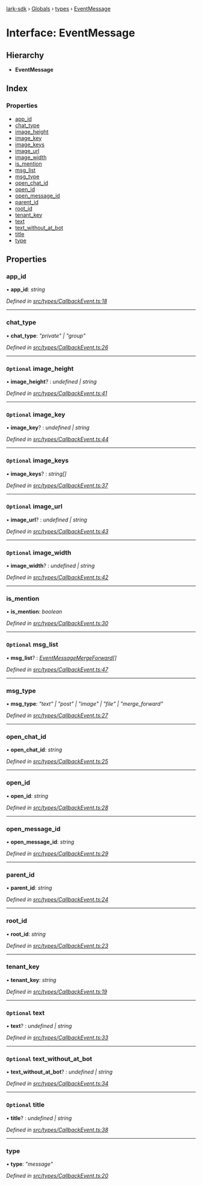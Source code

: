 [lark-sdk](../README.md) › [Globals](../globals.md) › [types](../modules/types.md) › [EventMessage](types.eventmessage.md)

# Interface: EventMessage

## Hierarchy

* **EventMessage**

## Index

### Properties

* [app_id](types.eventmessage.md#app_id)
* [chat_type](types.eventmessage.md#chat_type)
* [image_height](types.eventmessage.md#optional-image_height)
* [image_key](types.eventmessage.md#optional-image_key)
* [image_keys](types.eventmessage.md#optional-image_keys)
* [image_url](types.eventmessage.md#optional-image_url)
* [image_width](types.eventmessage.md#optional-image_width)
* [is_mention](types.eventmessage.md#is_mention)
* [msg_list](types.eventmessage.md#optional-msg_list)
* [msg_type](types.eventmessage.md#msg_type)
* [open_chat_id](types.eventmessage.md#open_chat_id)
* [open_id](types.eventmessage.md#open_id)
* [open_message_id](types.eventmessage.md#open_message_id)
* [parent_id](types.eventmessage.md#parent_id)
* [root_id](types.eventmessage.md#root_id)
* [tenant_key](types.eventmessage.md#tenant_key)
* [text](types.eventmessage.md#optional-text)
* [text_without_at_bot](types.eventmessage.md#optional-text_without_at_bot)
* [title](types.eventmessage.md#optional-title)
* [type](types.eventmessage.md#type)

## Properties

###  app_id

• **app_id**: *string*

*Defined in [src/types/CallbackEvent.ts:18](https://github.com/TbhT/lark-sdk/blob/5ecb791/src/types/CallbackEvent.ts#L18)*

___

###  chat_type

• **chat_type**: *"private" | "group"*

*Defined in [src/types/CallbackEvent.ts:26](https://github.com/TbhT/lark-sdk/blob/5ecb791/src/types/CallbackEvent.ts#L26)*

___

### `Optional` image_height

• **image_height**? : *undefined | string*

*Defined in [src/types/CallbackEvent.ts:41](https://github.com/TbhT/lark-sdk/blob/5ecb791/src/types/CallbackEvent.ts#L41)*

___

### `Optional` image_key

• **image_key**? : *undefined | string*

*Defined in [src/types/CallbackEvent.ts:44](https://github.com/TbhT/lark-sdk/blob/5ecb791/src/types/CallbackEvent.ts#L44)*

___

### `Optional` image_keys

• **image_keys**? : *string[]*

*Defined in [src/types/CallbackEvent.ts:37](https://github.com/TbhT/lark-sdk/blob/5ecb791/src/types/CallbackEvent.ts#L37)*

___

### `Optional` image_url

• **image_url**? : *undefined | string*

*Defined in [src/types/CallbackEvent.ts:43](https://github.com/TbhT/lark-sdk/blob/5ecb791/src/types/CallbackEvent.ts#L43)*

___

### `Optional` image_width

• **image_width**? : *undefined | string*

*Defined in [src/types/CallbackEvent.ts:42](https://github.com/TbhT/lark-sdk/blob/5ecb791/src/types/CallbackEvent.ts#L42)*

___

###  is_mention

• **is_mention**: *boolean*

*Defined in [src/types/CallbackEvent.ts:30](https://github.com/TbhT/lark-sdk/blob/5ecb791/src/types/CallbackEvent.ts#L30)*

___

### `Optional` msg_list

• **msg_list**? : *[EventMessageMergeForward](types.eventmessagemergeforward.md)[]*

*Defined in [src/types/CallbackEvent.ts:47](https://github.com/TbhT/lark-sdk/blob/5ecb791/src/types/CallbackEvent.ts#L47)*

___

###  msg_type

• **msg_type**: *"text" | "post" | "image" | "file" | "merge_forward"*

*Defined in [src/types/CallbackEvent.ts:27](https://github.com/TbhT/lark-sdk/blob/5ecb791/src/types/CallbackEvent.ts#L27)*

___

###  open_chat_id

• **open_chat_id**: *string*

*Defined in [src/types/CallbackEvent.ts:25](https://github.com/TbhT/lark-sdk/blob/5ecb791/src/types/CallbackEvent.ts#L25)*

___

###  open_id

• **open_id**: *string*

*Defined in [src/types/CallbackEvent.ts:28](https://github.com/TbhT/lark-sdk/blob/5ecb791/src/types/CallbackEvent.ts#L28)*

___

###  open_message_id

• **open_message_id**: *string*

*Defined in [src/types/CallbackEvent.ts:29](https://github.com/TbhT/lark-sdk/blob/5ecb791/src/types/CallbackEvent.ts#L29)*

___

###  parent_id

• **parent_id**: *string*

*Defined in [src/types/CallbackEvent.ts:24](https://github.com/TbhT/lark-sdk/blob/5ecb791/src/types/CallbackEvent.ts#L24)*

___

###  root_id

• **root_id**: *string*

*Defined in [src/types/CallbackEvent.ts:23](https://github.com/TbhT/lark-sdk/blob/5ecb791/src/types/CallbackEvent.ts#L23)*

___

###  tenant_key

• **tenant_key**: *string*

*Defined in [src/types/CallbackEvent.ts:19](https://github.com/TbhT/lark-sdk/blob/5ecb791/src/types/CallbackEvent.ts#L19)*

___

### `Optional` text

• **text**? : *undefined | string*

*Defined in [src/types/CallbackEvent.ts:33](https://github.com/TbhT/lark-sdk/blob/5ecb791/src/types/CallbackEvent.ts#L33)*

___

### `Optional` text_without_at_bot

• **text_without_at_bot**? : *undefined | string*

*Defined in [src/types/CallbackEvent.ts:34](https://github.com/TbhT/lark-sdk/blob/5ecb791/src/types/CallbackEvent.ts#L34)*

___

### `Optional` title

• **title**? : *undefined | string*

*Defined in [src/types/CallbackEvent.ts:38](https://github.com/TbhT/lark-sdk/blob/5ecb791/src/types/CallbackEvent.ts#L38)*

___

###  type

• **type**: *"message"*

*Defined in [src/types/CallbackEvent.ts:20](https://github.com/TbhT/lark-sdk/blob/5ecb791/src/types/CallbackEvent.ts#L20)*
